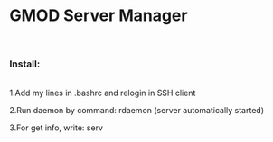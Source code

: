 <H1>GMOD Server Manager</H1><br/>
<H3>Install:</H3><br/>
1.Add my lines in .bashrc and relogin in SSH client<br/>

2.Run daemon by command: rdaemon (server automatically started)<br/>

3.For get info, write: serv
